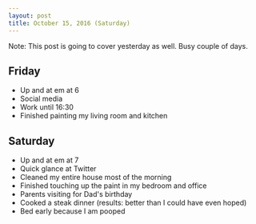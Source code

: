 ```yaml
---
layout: post
title: October 15, 2016 (Saturday)
---
```


Note: This post is going to cover yesterday as well. Busy couple of days. 

## Friday

* Up and at em at 6
* Social media
* Work until 16:30
* Finished painting my living room and kitchen

## Saturday

* Up and at em at 7
* Quick glance at Twitter
* Cleaned my entire house most of the morning
* Finished touching up the paint in my bedroom and office
* Parents visiting for Dad's birthday
* Cooked a steak dinner (results: better than I could have even hoped)
* Bed early because I am pooped

